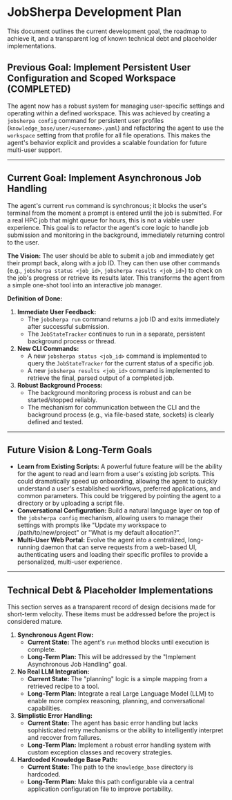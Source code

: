 # JobSherpa Development Plan

This document outlines the current development goal, the roadmap to achieve it, and a transparent log of known technical debt and placeholder implementations.

## Previous Goal: Implement Persistent User Configuration and Scoped Workspace (COMPLETED)

The agent now has a robust system for managing user-specific settings and operating within a defined workspace. This was achieved by creating a `jobsherpa config` command for persistent user profiles (`knowledge_base/user/<username>.yaml`) and refactoring the agent to use the `workspace` setting from that profile for all file operations. This makes the agent's behavior explicit and provides a scalable foundation for future multi-user support.

---

## Current Goal: Implement Asynchronous Job Handling

The agent's current `run` command is synchronous; it blocks the user's terminal from the moment a prompt is entered until the job is submitted. For a real HPC job that might queue for hours, this is not a viable user experience. This goal is to refactor the agent's core logic to handle job submission and monitoring in the background, immediately returning control to the user.

**The Vision:** The user should be able to submit a job and immediately get their prompt back, along with a job ID. They can then use other commands (e.g., `jobsherpa status <job_id>`, `jobsherpa results <job_id>`) to check on the job's progress or retrieve its results later. This transforms the agent from a simple one-shot tool into an interactive job manager.

**Definition of Done:**

1.  **Immediate User Feedback:**
    -   The `jobsherpa run` command returns a job ID and exits immediately after successful submission.
    -   The `JobStateTracker` continues to run in a separate, persistent background process or thread.
2.  **New CLI Commands:**
    -   A new `jobsherpa status <job_id>` command is implemented to query the `JobStateTracker` for the current status of a specific job.
    -   A new `jobsherpa results <job_id>` command is implemented to retrieve the final, parsed output of a completed job.
3.  **Robust Background Process:**
    -   The background monitoring process is robust and can be started/stopped reliably.
    -   The mechanism for communication between the CLI and the background process (e.g., via file-based state, sockets) is clearly defined and tested.

---

## Future Vision & Long-Term Goals

-   **Learn from Existing Scripts:** A powerful future feature will be the ability for the agent to read and learn from a user's existing job scripts. This could dramatically speed up onboarding, allowing the agent to quickly understand a user's established workflows, preferred applications, and common parameters. This could be triggered by pointing the agent to a directory or by uploading a script file.
-   **Conversational Configuration:** Build a natural language layer on top of the `jobsherpa config` mechanism, allowing users to manage their settings with prompts like "Update my workspace to /path/to/new/project" or "What is my default allocation?".
-   **Multi-User Web Portal:** Evolve the agent into a centralized, long-running daemon that can serve requests from a web-based UI, authenticating users and loading their specific profiles to provide a personalized, multi-user experience.

---

## Technical Debt & Placeholder Implementations

This section serves as a transparent record of design decisions made for short-term velocity. These items must be addressed before the project is considered mature.

1.  **Synchronous Agent Flow:**
    -   **Current State:** The agent's `run` method blocks until execution is complete.
    -   **Long-Term Plan:** This will be addressed by the "Implement Asynchronous Job Handling" goal.
2.  **No Real LLM Integration:**
    -   **Current State:** The "planning" logic is a simple mapping from a retrieved recipe to a tool.
    -   **Long-Term Plan:** Integrate a real Large Language Model (LLM) to enable more complex reasoning, planning, and conversational capabilities.
3.  **Simplistic Error Handling:**
    -   **Current State:** The agent has basic error handling but lacks sophisticated retry mechanisms or the ability to intelligently interpret and recover from failures.
    -   **Long-Term Plan:** Implement a robust error handling system with custom exception classes and recovery strategies.
4.  **Hardcoded Knowledge Base Path:**
    -   **Current State:** The path to the `knowledge_base` directory is hardcoded.
    -   **Long-Term Plan:** Make this path configurable via a central application configuration file to improve portability.
